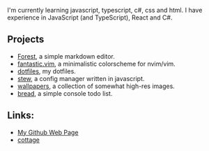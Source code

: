 I'm currently learning javascript, typescript, c#, css and html.
I have experience in JavaScript (and TypeScript), React and C#.

## Projects
- [Forest](https://github.com/CrispyBaccoon/Forest/), a simple markdown editor.
- [fantastic.vim](https://github.com/CrispyBaccoon/fantastic.vim/), a minimalistic colorscheme for nvim/vim.
- [dotfiles](https://github.com/CrispyBaccoon/dotfiles/), my dotfiles.
- [stew](https://github.com/CrispyBaccoon/stew/), a config manager written in javascript.
- [wallpapers](https://github.com/CrispyBaccoon/wallpapers/), a collection of somewhat high-res images.
- [bread](https://github.com/CrispyBaccoon/bread/), a simple console todo list.

## Links:
- [My Github Web Page](https://crispybaccoon.github.io/)
- [cottage](https://crispybaccoon.github.io/cottage/)

